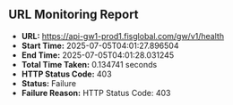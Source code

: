 ## URL Monitoring Report

- **URL:** https://api-gw1-prod1.fisglobal.com/gw/v1/health
- **Start Time:** 2025-07-05T04:01:27.896504
- **End Time:** 2025-07-05T04:01:28.031245
- **Total Time Taken:** 0.134741 seconds
- **HTTP Status Code:** 403
- **Status:** Failure
- **Failure Reason:** HTTP Status Code: 403
